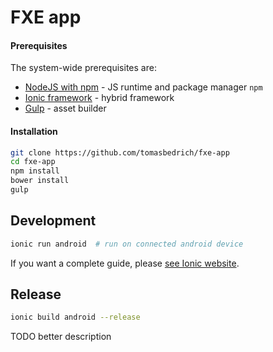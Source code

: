# FXE app

#### Prerequisites

The system-wide prerequisites are:

- [NodeJS with npm](https://nodejs.org/en/download/) - JS runtime and package manager `npm`
- [Ionic framework](http://ionicframework.com/getting-started/) - hybrid framework
- [Gulp](http://gulpjs.com/) - asset builder

#### Installation

```bash
git clone https://github.com/tomasbedrich/fxe-app
cd fxe-app
npm install
bower install
gulp
```

## Development

```bash
ionic run android  # run on connected android device
```

If you want a complete guide, please [see Ionic website](http://ionicframework.com/docs/guide/testing.html).

## Release

```bash
ionic build android --release
```

TODO better description
